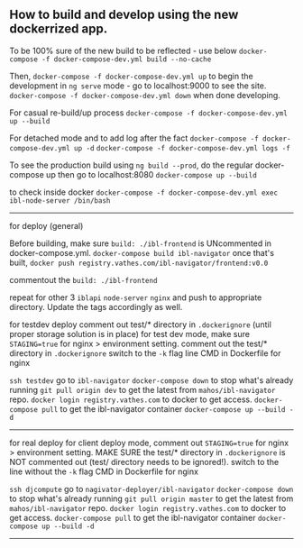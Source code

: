 ## How to build and develop using the new dockerrized app.

To be 100% sure of the new build to be reflected - use below
`docker-compose -f docker-compose-dev.yml build --no-cache`

Then,
`docker-compose -f docker-compose-dev.yml up`
to begin the development in `ng serve` mode - go to
localhost:9000 to see the site.
`docker-compose -f docker-compose-dev.yml down`
when done developing.

For casual re-build/up process
`docker-compose -f docker-compose-dev.yml up --build`

For detached mode and to add log after the fact
`docker-compose -f docker-compose-dev.yml up -d`
`docker-compose -f docker-compose-dev.yml logs -f`

To see the production build using `ng build --prod`,
do the regular docker-compose up then go to localhost:8080
`docker-compose up --build`

to check inside docker 
`docker-compose -f docker-compose-dev.yml exec ibl-node-server /bin/bash`

--------------------------------
for deploy (general)

Before building, make sure `build: ./ibl-frontend` is UNcommented in docker-compose.yml.
`docker-compose build ibl-navigator` once that's built,
`docker push registry.vathes.com/ibl-navigator/frontend:v0.0`

commentout the `build: ./ibl-frontend`

repeat for other 3 `iblapi` `node-server` `nginx` and push to appropriate directory. Update the tags accordingly as well.

for testdev deploy
comment out test/* directory in `.dockerignore` (until proper storage solution is in place)
for test dev mode, make sure `STAGING=true` for nginx > environment setting.
comment out the test/* directory in `.dockerignore`
switch to the `-k` flag line CMD in Dockerfile for nginx

`ssh testdev` go to `ibl-navigator`
`docker-compose down` to stop what's already running
`git pull origin dev` to get the latest from `mahos/ibl-navigator` repo.
`docker login registry.vathes.com` to docker to get access.
`docker-compose pull` to get the ibl-navigator container
`docker-compose up --build -d`

-----------------------------------

for real deploy
for client deploy mode, comment out `STAGING=true` for nginx > environment setting.
MAKE SURE the test/* directory in `.dockerignore` is NOT commented out (test/ directory needs to be ignored!).
switch to the line without the `-k` flag CMD in Dockerfile for nginx

`ssh djcompute` go to `nagivator-deployer/ibl-navigator`
`docker-compose down` to stop what's already running
`git pull origin master` to get the latest from `mahos/ibl-navigator` repo.
`docker login registry.vathes.com` to docker to get access.
`docker-compose pull` to get the ibl-navigator container
`docker-compose up --build -d`

-------------------------------------